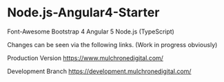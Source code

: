 # Node.js-Angular4-Starter


Font-Awesome
Bootstrap 4
Angular 5 
Node.js (TypeScript)


Changes can be seen via the following links. (Work in progress obviously)

Production Version
https://www.mulchronedigital.com/

Development Branch
https://development.mulchronedigital.com/

